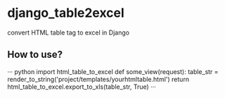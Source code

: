 # django_table2excel
convert HTML table tag to excel in Django

## How to use?
··· python
import html_table_to_excel
def some_view(request):
    table_str = render_to_string('project/templates/yourhtmltable.html')
    return html_table_to_excel.export_to_xls(table_str, True)
···
